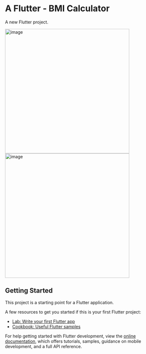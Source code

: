 # A Flutter - BMI Calculator

A new Flutter project.

<img width="408" alt="image" src="https://github.com/shlomielbaz/bmi-calculate-flutter/assets/426076/284fc406-387e-42b2-8bf9-1d691ff04f25">
<img width="408" alt="image" src="https://github.com/shlomielbaz/bmi-calculate-flutter/assets/426076/231a5449-a25e-4c64-94c7-7291b265c897">

## Getting Started

This project is a starting point for a Flutter application.

A few resources to get you started if this is your first Flutter project:

- [Lab: Write your first Flutter app](https://docs.flutter.dev/get-started/codelab)
- [Cookbook: Useful Flutter samples](https://docs.flutter.dev/cookbook)

For help getting started with Flutter development, view the
[online documentation](https://docs.flutter.dev/), which offers tutorials,
samples, guidance on mobile development, and a full API reference.
